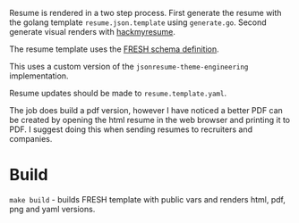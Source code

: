 Resume is rendered in a two step process. First generate the resume with the golang template `resume.json.template` using `generate.go`. Second generate visual renders with [hackmyresume](https://github.com/hacksalot/HackMyResume). 

The resume template uses the [FRESH schema definition](https://github.com/fresh-standard/fresh-resume-schema).

This uses a custom version of the `jsonresume-theme-engineering` implementation.

Resume updates should be made to `resume.template.yaml`. 

The job does build a pdf version, however I have noticed a better PDF can be created by opening the html resume in the web browser and printing it to PDF. I suggest doing this when sending resumes to recruiters and companies.

# Build
`make build` - builds FRESH template with public vars and renders html, pdf, png and yaml versions.


